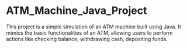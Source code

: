# ATM_Machine_Java_Project
This project is a simple simulation of an ATM machine built using Java. It mimics the basic functionalities of an ATM, allowing users to perform actions like checking balance, withdrawing cash, depositing funds.
